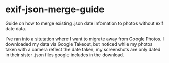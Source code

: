 # exif-json-merge-guide
Guide on how to merge existing .json date infomation to photos without exif date data.


I've ran into a situtation where I want to migrate away from Google Photos. I downloaded my data via Google Takeout, but noticed while my photos taken with a camera reflect the date taken, my screenshots are only dated in their sister .json files google includes in the download. 
